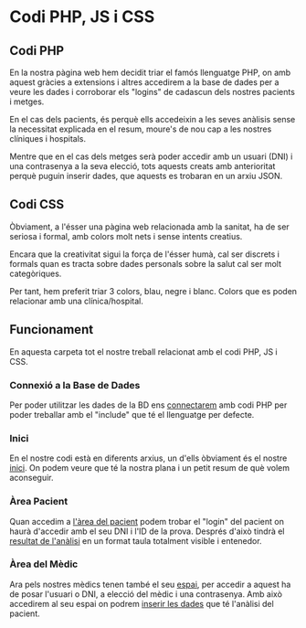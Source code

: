 # Codi PHP, JS i CSS

## Codi PHP

En la nostra pàgina web hem decidit triar el famós llenguatge PHP, on amb aquest gràcies a extensions i altres accedirem a la base de dades per a veure les dades i corroborar els "logins" de cadascun dels nostres pacients i metges.

En el cas dels pacients, és perquè ells accedeixin a les seves anàlisis sense la necessitat explicada en el resum, moure's de nou cap a les nostres clíniques i hospitals.

Mentre que en el cas dels metges serà poder accedir amb un usuari (DNI) i una contrasenya a la seva elecció, tots aquests creats amb anterioritat perquè puguin inserir dades, que aquests es trobaran en un arxiu JSON.

## Codi CSS

Òbviament, a l'ésser una pàgina web relacionada amb la sanitat, ha de ser seriosa i formal, amb colors molt nets i sense intents creatius.

Encara que la creativitat sigui la força de l'ésser humà, cal ser discrets i formals quan es tracta sobre dades personals sobre la salut cal ser molt categòriques.

Per tant, hem preferit triar 3 colors, blau, negre i blanc. Colors que es poden relacionar amb una clínica/hospital.

## Funcionament

En aquesta carpeta tot el nostre treball relacionat amb el codi PHP, JS i CSS.

### Connexió a la Base de Dades

Per poder utilitzar les dades de la BD ens [connectarem](connect_database.php) amb codi PHP per poder treballar amb el "include" que té el llenguatge per defecte.

### Inici

En el nostre codi està en diferents arxius, un d'ells òbviament és el nostre [inici](index.php). On podem veure que té la nostra plana i un petit resum de què volem aconseguir.

### Àrea Pacient

Quan accedim a [l'àrea del pacient](login_pacient.php) podem trobar el "login" del pacient on haurà d'accedir amb el seu DNI i l'ID de la prova. Després d'això tindrà el [resultat de l'anàlisi](resultat_analisis.php) en un format taula totalment visible i entenedor.

### Àrea del Mèdic

Ara pels nostres mèdics tenen també el seu [espai](login_medic.php), per accedir a aquest ha de posar l'usuari o DNI, a elecció del mèdic i una contrasenya. Amb això accedirem al seu espai on podrem [inserir les dades](enviar_resultats.php) que té l'anàlisi del pacient.
